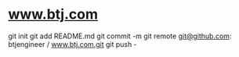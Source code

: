# www.btj.com
git init 
git add README.md 
git commit -m
git remote git@github.com: btjengineer / www.btj.com.git
 git push -
